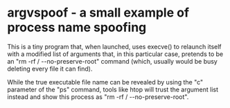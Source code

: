 # argvspoof - a small example of process name spoofing

This is a tiny program that, when launched, uses execve() to relaunch itself with a modified list of arguments that, in this particular case, pretends to be an "rm -rf / --no-preserve-root" command (which, usually would be busy deleting every file it can find).

While the true executable file name can be revealed by using the "c" parameter of the "ps" command, tools like htop will trust the argument list instead and show this process as "rm -rf / --no-preserve-root".

